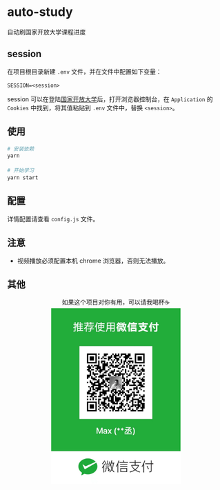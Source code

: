 # auto-study

自动刷国家开放大学课程进度

## session

在项目根目录新建 `.env` 文件，并在文件中配置如下变量：

```
SESSION=<session>
```

session 可以在登陆[国家开放大学](https://menhu.pt.ouchn.cn/site/ouchnPc/index)后，打开浏览器控制台，在 `Application` 的 `Cookies` 中找到，将其值粘贴到 `.env` 文件中，替换 `<session>`。

## 使用

```bash
# 安装依赖
yarn

# 开始学习
yarn start
```

## 配置

详情配置请查看 `config.js` 文件。

## 注意

- 视频播放必须配置本机 chrome 浏览器，否则无法播放。

## 其他

<!-- <div style="text-align: center;">
  <img src="./images/pay.jpeg" style="width: 300px;">
</div> -->

<figure style="text-align: center;">
  <figcaption>如果这个项目对你有用，可以请我喝杯☕️</figcaption>
  <img  src="./images/pay.jpeg" style="width: 300px;" />
</figure>
